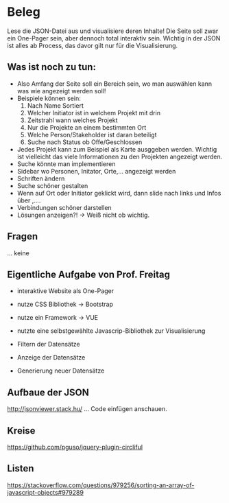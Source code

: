 # Beleg

Lese die JSON-Datei aus und visualisiere deren Inhalte! Die Seite soll zwar ein One-Pager sein, aber dennoch total interaktiv sein. Wichtig in der JSON ist alles ab Process, das davor gilt nur für die Visualisierung. 

## Was ist noch zu tun:
* Also Amfang der Seite soll ein Bereich sein, wo man auswählen kann was wie angezeigt werden soll!
* Beispiele können sein:
	1. Nach Name Sortiert
	2. Welcher Initiator ist in welchem Projekt mit drin
	3. Zeitstrahl wann welches Projekt
	4. Nur die Projekte an einem bestimmten Ort
	5. Welche Person/Stakeholder ist daran beteiligt
	6. Suche nach Status ob Offe/Geschlossen
* Jedes Projekt kann zum Beispiel als Karte ausggeben werden. Wichtig ist vielleicht das viele Informationen zu den Projekten angezeigt werden. 
* Suche könnte man implementieren
* Sidebar wo Personen, Initator, Orte,... angezeigt werden
* Schriften ändern
* Suche schöner gestalten
* Wenn auf Ort oder Initiator geklickt wird, dann slide nach links und Infos über ,....
* Verbindungen schöner darstellen
* Lösungen anzeigen?! -> Weiß nicht ob wichtig.

## Fragen

... keine
	
## Eigentliche Aufgabe von Prof. Freitag

* interaktive Website als One-Pager
* nutze CSS Bibliothek -> Bootstrap
* nutze ein Framework -> VUE
* nutzte eine selbstgewählte Javascrip-Bibliothek zur Visualisierung

* Filtern der Datensätze
* Anzeige der Datensätze
* Generierung neuer Datensätze

## Aufbaue der JSON

http://jsonviewer.stack.hu/ ... Code einfügen anschauen.

## Kreise

https://github.com/pguso/jquery-plugin-circliful

## Listen

https://stackoverflow.com/questions/979256/sorting-an-array-of-javascript-objects#979289

